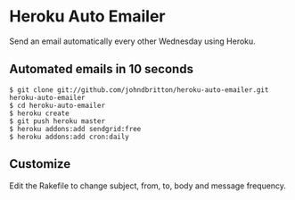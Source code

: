 Heroku Auto Emailer
===================

Send an email automatically every other Wednesday using Heroku.

Automated emails in 10 seconds
------------------------------

    $ git clone git://github.com/johndbritton/heroku-auto-emailer.git heroku-auto-emailer
    $ cd heroku-auto-emailer
    $ heroku create 
    $ git push heroku master
    $ heroku addons:add sendgrid:free
    $ heroku addons:add cron:daily

Customize
---------

Edit the Rakefile to change subject, from, to, body and message frequency.
